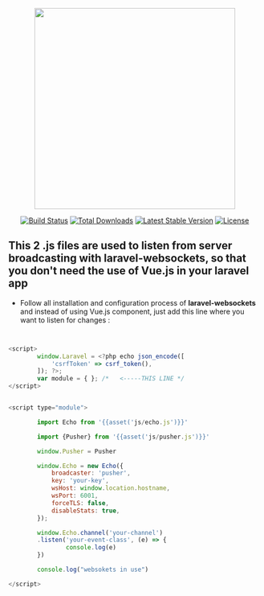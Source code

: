 <p align="center"><a href="https://laravel.com" target="_blank"><img src="https://raw.githubusercontent.com/laravel/art/master/logo-lockup/5%20SVG/2%20CMYK/1%20Full%20Color/laravel-logolockup-cmyk-red.svg" width="400"></a></p>

<p align="center">
<a href="https://travis-ci.org/laravel/framework"><img src="https://travis-ci.org/laravel/framework.svg" alt="Build Status"></a>
<a href="https://packagist.org/packages/laravel/framework"><img src="https://img.shields.io/packagist/dt/laravel/framework" alt="Total Downloads"></a>
<a href="https://packagist.org/packages/laravel/framework"><img src="https://img.shields.io/packagist/v/laravel/framework" alt="Latest Stable Version"></a>
<a href="https://packagist.org/packages/laravel/framework"><img src="https://img.shields.io/packagist/l/laravel/framework" alt="License"></a>
</p>

## This 2 .js files are used to listen from server broadcasting with laravel-websockets, so that you don't need the use of Vue.js in your laravel app

- Follow all installation and configuration process of **laravel-websockets** and instead of using Vue.js component, just add this line where you want to listen for changes :

```javascript


<script>
        window.Laravel = <?php echo json_encode([
            'csrfToken' => csrf_token(),
        ]); ?>;
        var module = { }; /*   <-----THIS LINE */
</script>


<script type="module">

        import Echo from '{{asset('js/echo.js')}}'

        import {Pusher} from '{{asset('js/pusher.js')}}'

        window.Pusher = Pusher

        window.Echo = new Echo({
            broadcaster: 'pusher',
            key: 'your-key',
            wsHost: window.location.hostname,
            wsPort: 6001,
            forceTLS: false,
            disableStats: true,
        });

        window.Echo.channel('your-channel')
        .listen('your-event-class', (e) => {
                console.log(e)
        })

        console.log("websokets in use")

</script> 

```




